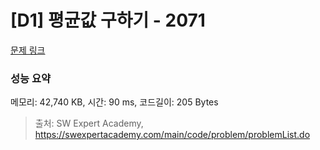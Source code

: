 # [D1] 평균값 구하기 - 2071 

[문제 링크](https://swexpertacademy.com/main/code/problem/problemDetail.do?contestProbId=AV5QRnJqA5cDFAUq) 

### 성능 요약

메모리: 42,740 KB, 시간: 90 ms, 코드길이: 205 Bytes



> 출처: SW Expert Academy, https://swexpertacademy.com/main/code/problem/problemList.do